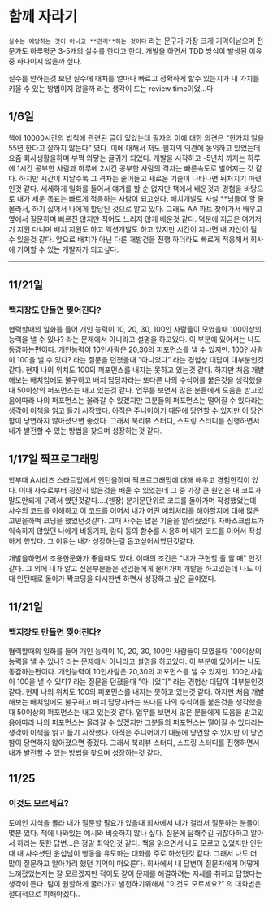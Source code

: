 # 함께 자라기 

`실수는 예방하는 것이 아니고 **관리**하는 것이다` 라는 문구가 가장 크게 기억이남으며 전문가도 하루평균 3-5개의 실수를 한다고 한다. 개발을 하면서 TDD 방식이 발생된 이유중 하나이지 않을까 싶다. 

실수를 안하는것 보단 실수에 대처를 얼마나 빠르고 정확하게 할수 있는지가 내 가치를 키울 수 있는 방법이지 않을까 라는 생각이 드는 review time이었...다

## 1/6일

책에 10000시간의 법칙에 관련된 글이 있었는데 필자의 이에 대한 의견은 "한가지 일을 55년 한다고 잘하지 않는다" 였다. 이에 대해서 저도 필자의 의견에 동의하고 있었는데 요즘 회사생활을하며 부쩍 와닿는 글귀가 되었다. 
개발을 시작하고 -5년차 까지는 하루에 1시간 공부한 사람과 하루에 2시간 공부한 사람의 격차는 빠른속도로 벌어지는 것 같다. 하지만 시간이 지날수록 그 격차는 줄어들고 새로운 기술이 나타나면 뒤처지기 마련인것 같다. 세세하게 일화를 들어서 얘기를 할 순 없지만 책에서 배운것과 경험을 바탕으로 내가 세운 목표는 빠르게 적응하는 사람이 되고싶다. 배치개발도 사실 **님들이 할 줄 몰라서, 하기 싫어서 나에게 할당된 것으로 알고 있다. 그래도 AA 파트 찾아가서 배우고 옆에서 질문하며 빠르진 않지만 적어도 느리지 않게 배운것 같다. 덕분에 지금은 여기저기 지원 다니며 배치 지원도 하고 액션개발도 하고 있지만 시간이 지나면 내 자산이 될 수 있을것 같다. 앞으로 배치가 아닌 다른 개발건을 진행 하더라도 빠르게 적응해서 회사에 기여할 수 있는 개발자가 되고싶다. 


----------
## 11/21일 
### 백지장도 만들면 찢어진다?
협력할때의 일화를 들어 개인 능력이 10, 20, 30, 100인 사람들이 모였을때 100이상의 능력을 낼 수 있나? 라는 문제에서 아니라고 설명을 하고있다. 이 부분에 있어서는 나도 동감하는편이다. 
개인능력이 10인사람은 20,30의 퍼포먼스를 낼 수 있지만. 100인사람이 100을 낼 수 있다? 라는 질문을 던졌을때 "아니었다" 라는 경험상 대답이 대부분인것 같다. 현재 나의 위치도 100의 퍼포먼스를 내지는 못하고 있는것 같다. 하지만 처음 개발해보는 배치임에도 불구하고 배치 담당자라는 또다른 나의 수식어를 붙은것을 생각했을때 50이상의 퍼포먼스는 내고 있는것 같다. 업무를 보면서 많은 분들에게 도움을 받고있음에따라 나의 퍼포먼스는 올라갈 수 있겠지만 그분들의 퍼포먼스는 떨어질 수 있다라는 생각이 이책을 읽고 들기 시작했다. 아직은 주니어이기 때문에 당연할 수 있지만 이 당연함이 당연하지 않아졌으면 좋겠다. 그래서 북리뷰 스터디, 스프링 스터디를 진행하면서 내가 발전할 수 있는 방법을 찾으며 성장하는것 같다. 


## 1/17일 짝프로그래밍

학부때 A시리즈 스타트업에서 인턴을하며 짝프로그래밍에 대해 배우고 경험한적이 있다. 
이때 사수로부터 굉장히 많은것을 배울 수 있었는데 그 중 가장 큰 원인은 내 코트가 말도안되게 구려서 였던것같다....(젠장)
분기문단위로 코드를 돌아가며 작성했었는데 사수의 코드를 이해하고 이 코드를 이어서 내가 어떤 예외처리를 해야할지에 대해 많은 고민을하며 코딩을 했었던것같다. 그때 사수는 많은 기술을 알려줬었다. 자바스크립트가 익숙하지 않았던 나에게 비동기화, 람다 등의 함수를 사용하며 내가 코드를 이어서 작성하게 했었다. 그 이유는 내가 성장하는걸 돕고싶어서였던것같다. 

개발을하면서 조용한문화가 좋을때도 있다. 이때의 조건은 "내가 구현할 줄 알 때" 인것 같다. 그 외에 내가 알고 싶은부분들은 선임들에게 물어가며 개발을 하고있는데 나도 이때 인턴때로 돌아가 짝코딩을 다시한번 하면서 성장하고 싶은 글이였다.



## 11/21일 

### 백지장도 만들면 찢어진다?

협력할때의 일화를 들어 개인 능력이 10, 20, 30, 100인 사람들이 모였을때 100이상의 능력을 낼 수 있나? 라는 문제에서 아니라고 설명을 하고있다. 이 부분에 있어서는 나도 동감하는편이다. 
개인능력이 10인사람은 20,30의 퍼포먼스를 낼 수 있지만. 100인사람이 100을 낼 수 있다? 라는 질문을 던졌을때 "아니었다" 라는 경험상 대답이 대부분인것 같다. 현재 나의 위치도 100의 퍼포먼스를 내지는 못하고 있는것 같다. 하지만 처음 개발해보는 배치임에도 불구하고 배치 담당자라는 또다른 나의 수식어를 붙은것을 생각했을때 50이상의 퍼포먼스는 내고 있는것 같다. 업무를 보면서 많은 분들에게 도움을 받고있음에따라 나의 퍼포먼스는 올라갈 수 있겠지만 그분들의 퍼포먼스는 떨어질 수 있다라는 생각이 이책을 읽고 들기 시작했다. 아직은 주니어이기 때문에 당연할 수 있지만 이 당연함이 당연하지 않아졌으면 좋겠다. 그래서 북리뷰 스터디, 스프링 스터디를 진행하면서 내가 발전할 수 있는 방법을 찾으며 성장하는것 같다. 

##  11/25

### 이것도 모르세요?

도메인 지식을 몰라 내가 질문할 필요가 있을때 회사에서 내가 걸러서 질문하는 분들이 몇분 있다. 책에 나와있는 예시와 비슷하지 않나 싶다. 질문에 답해주길 귀찮아하고 알아서 하라는 듯한 답변...은 정말 최악인것 같다. 책을 읽으면서 나도 모르고 있었지만 인턴때 내 사수셨던 윤섭님이 행동을 유도하는 대화를 주로 하셨던것 같다. 그래서 나도 더 많이 질문하고 알아가려 했던 기억이 떠오른다. 회사에서 내 답변이 질문자에게 어떻게 느껴젔었는지는 잘 모르겠지만 적어도 같이 문제를 해결하려는 자세를 취하고 답했다는 생각이 든다. 팀이 원할하게 굴러가고 발전하기위해서 "이것도 모르세요?" 의 대화법은 절대적으로 피해야겠다..